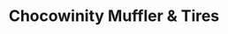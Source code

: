 ---
title: "Chocowinity Muffler & Tires"
url: /chocowinity/chocowinity-muffler-und-tires/
shop: Reifen
---
